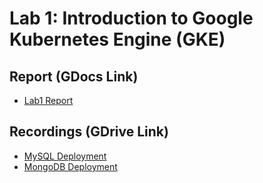 # Lab 1: Introduction to Google Kubernetes Engine (GKE)

## Report (GDocs Link)
- [Lab1 Report](https://)

## Recordings (GDrive Link)
- [MySQL Deployment](https://drive.google.com/file/d/1JhHx5v-HFQMUrh0YU96qVSAz2lGodWva/view?usp=sharing)
- [MongoDB Deployment](https://drive.google.com/file/d/1O1rYecQ3EaLWgFE6r_QwXbqQrCfTAj0p/view?usp=sharing)
